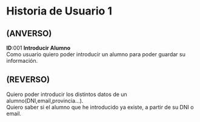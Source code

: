 # Historia de Usuario 1
## (ANVERSO)  

**ID**:001 **Introducir Alumno**  
Como usuario quiero poder introducir un alumno para poder guardar su información.

## (REVERSO)  

Quiero poder introducir los distintos datos de un alumno(DNI,email,provincia...).  
Quiero saber si el alumno que he introducido ya existe, a partir de su DNI o email.
